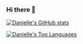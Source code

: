 ### Hi there 👋

<!--
**dbobbgit/dbobbgit** is a ✨ _special_ ✨ repository because its `README.md` (this file) appears on your GitHub profile.

Here are some ideas to get you started:

- 🔭 I’m currently working on ...
- 🌱 I’m currently learning ...
- 👯 I’m looking to collaborate on ...
- 🤔 I’m looking for help with ...
- 💬 Ask me about ...
- 📫 How to reach me: ...
- 😄 Pronouns: ...
- ⚡ Fun fact: ...
-->

[![Danielle's GitHub stats](https://github-readme-stats.vercel.app/api?username=dbobbgit&count_private=true&show_icons=true)](https://github.com/dbobbgit/github-readme-stats)

[![Danielle's Top Languages](https://github-readme-stats.vercel.app/api/top-langs/?username=dbobbgit&langs_count=10)](https://github.com/dbobbgit/github-readme-stats)
